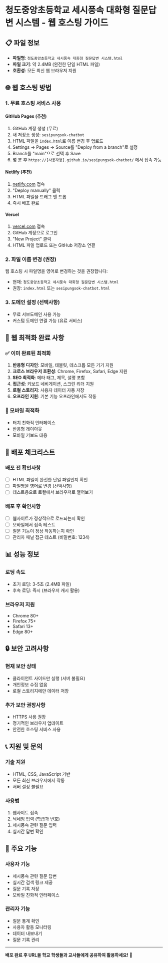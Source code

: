 # 청도중앙초등학교 세시풍속 대화형 질문답변 시스템 - 웹 호스팅 가이드

## 📋 파일 정보
- **파일명**: `청도중앙초등학교 세시풍속 대화형 질문답변 시스템.html`
- **파일 크기**: 약 2.4MB (완전한 단일 HTML 파일)
- **호환성**: 모든 최신 웹 브라우저 지원

## 🌐 웹 호스팅 방법

### 1. 무료 호스팅 서비스 사용

#### GitHub Pages (추천)
1. GitHub 계정 생성 (무료)
2. 새 저장소 생성: `sesipungsok-chatbot`
3. HTML 파일을 `index.html`로 이름 변경 후 업로드
4. Settings → Pages → Source를 "Deploy from a branch"로 설정
5. Branch를 "main"으로 선택 후 Save
6. 몇 분 후 `https://[사용자명].github.io/sesipungsok-chatbot/` 에서 접속 가능

#### Netlify (추천)
1. [netlify.com](https://netlify.com) 접속
2. "Deploy manually" 클릭
3. HTML 파일을 드래그 앤 드롭
4. 즉시 배포 완료

#### Vercel
1. [vercel.com](https://vercel.com) 접속
2. GitHub 계정으로 로그인
3. "New Project" 클릭
4. HTML 파일 업로드 또는 GitHub 저장소 연결

### 2. 파일 이름 변경 (권장)
웹 호스팅 시 파일명을 영어로 변경하는 것을 권장합니다:
- 현재: `청도중앙초등학교 세시풍속 대화형 질문답변 시스템.html`
- 권장: `index.html` 또는 `sesipungsok-chatbot.html`

### 3. 도메인 설정 (선택사항)
- 무료 서브도메인 사용 가능
- 커스텀 도메인 연결 가능 (유료 서비스)

## 🔧 웹 최적화 완료 사항

### ✅ 이미 완료된 최적화
1. **반응형 디자인**: 모바일, 태블릿, 데스크톱 모든 기기 지원
2. **크로스 브라우저 호환성**: Chrome, Firefox, Safari, Edge 지원
3. **SEO 최적화**: 메타 태그, 제목, 설명 포함
4. **접근성**: 키보드 네비게이션, 스크린 리더 지원
5. **로컬 스토리지**: 사용자 데이터 자동 저장
6. **오프라인 지원**: 기본 기능 오프라인에서도 작동

### 📱 모바일 최적화
- 터치 친화적 인터페이스
- 반응형 레이아웃
- 모바일 키보드 대응

## 🚀 배포 체크리스트

### 배포 전 확인사항
- [ ] HTML 파일이 완전한 단일 파일인지 확인
- [ ] 파일명을 영어로 변경 (선택사항)
- [ ] 테스트용으로 로컬에서 브라우저로 열어보기

### 배포 후 확인사항
- [ ] 웹사이트가 정상적으로 로드되는지 확인
- [ ] 모바일에서 접속 테스트
- [ ] 질문 기능이 정상 작동하는지 확인
- [ ] 관리자 패널 접근 테스트 (비밀번호: 1234)

## 📊 성능 정보

### 로딩 속도
- 초기 로딩: 3-5초 (2.4MB 파일)
- 후속 로딩: 즉시 (브라우저 캐시 활용)

### 브라우저 지원
- Chrome 80+
- Firefox 75+
- Safari 13+
- Edge 80+

## 🔒 보안 고려사항

### 현재 보안 상태
- 클라이언트 사이드만 실행 (서버 불필요)
- 개인정보 수집 없음
- 로컬 스토리지에만 데이터 저장

### 추가 보안 권장사항
- HTTPS 사용 권장
- 정기적인 브라우저 업데이트
- 안전한 호스팅 서비스 사용

## 📞 지원 및 문의

### 기술 지원
- HTML, CSS, JavaScript 기반
- 모든 최신 브라우저에서 작동
- 서버 설정 불필요

### 사용법
1. 웹사이트 접속
2. 닉네임 입력 (학급과 번호)
3. 세시풍속 관련 질문 입력
4. 실시간 답변 확인

## 🎯 주요 기능

### 사용자 기능
- 세시풍속 관련 질문 답변
- 실시간 검색 링크 제공
- 질문 기록 저장
- 모바일 친화적 인터페이스

### 관리자 기능
- 질문 통계 확인
- 사용자 활동 모니터링
- 데이터 내보내기
- 질문 기록 관리

---

**배포 완료 후 URL을 학교 학생들과 교사들에게 공유하여 활용하세요!** 🌟
